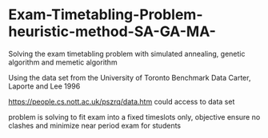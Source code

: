 # Exam-Timetabling-Problem-heuristic-method-SA-GA-MA-
Solving the exam timetabling problem with simulated annealing, genetic algorithm and memetic algorithm


Using the data set from the University of Toronto Benchmark Data Carter, Laporte and Lee 1996

https://people.cs.nott.ac.uk/pszrq/data.htm could access to data set 

problem is solving to fit exam into a fixed timeslots only, objective ensure no clashes and minimize near period exam for students
